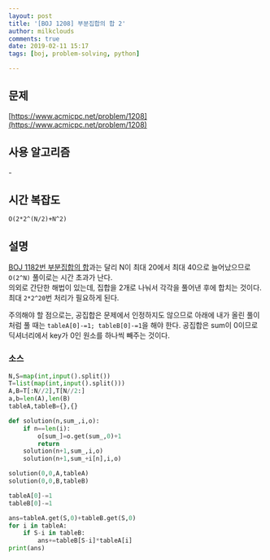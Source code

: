 ```yaml
---
layout: post
title: '[BOJ 1208] 부분집합의 합 2'
author: milkclouds
comments: true
date: 2019-02-11 15:17
tags: [boj, problem-solving, python]

---
```


## 문제
[https://www.acmicpc.net/problem/1208](https://www.acmicpc.net/problem/1208)  


## 사용 알고리즘  
\-


## 시간 복잡도  
`O(2*2^(N/2)+N^2)`


## 설명  
[BOJ 1182번 부분집합의 합](https://www.acmicpc.net/problem/1182)과는 달리 N이 최대 20에서 최대 40으로 늘어났으므로 `O(2^N)` 풀이로는 시간 초과가 난다.  
의외로 간단한 해법이 있는데, 집합을 2개로 나눠서 각각을 풀어낸 후에 합치는 것이다. 최대 `2*2^20`번 처리가 필요하게 된다.  

주의해야 할 점으로는, 공집합은 문제에서 인정하지도 않으므로 아래에 내가 올린 풀이처럼 풀 때는 `tableA[0]-=1; tableB[0]-=1`을 해야 한다. 공집합은 sum이 0이므로 딕셔너리에서 key가 0인 원소를 하나씩 빼주는 것이다.

### 소스  

```python
N,S=map(int,input().split())
T=list(map(int,input().split()))
A,B=T[:N//2],T[N//2:]
a,b=len(A),len(B)
tableA,tableB={},{}

def solution(n,sum_,i,o):
    if n==len(i):
        o[sum_]=o.get(sum_,0)+1
        return
    solution(n+1,sum_,i,o)
    solution(n+1,sum_+i[n],i,o)

solution(0,0,A,tableA)
solution(0,0,B,tableB)

tableA[0]-=1
tableB[0]-=1

ans=tableA.get(S,0)+tableB.get(S,0)
for i in tableA:
    if S-i in tableB:
        ans+=tableB[S-i]*tableA[i]
print(ans)
```